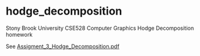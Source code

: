 # hodge_decomposition
Stony Brook University CSE528 Computer Graphics Hodge Decomposition homework 

See [Assigment_3_Hodge_Decomposition.pdf](https://github.com/duck-bongos/hodge_decomposition/blob/master/Assignment_3_Hodge_Decomposition.pdf)
